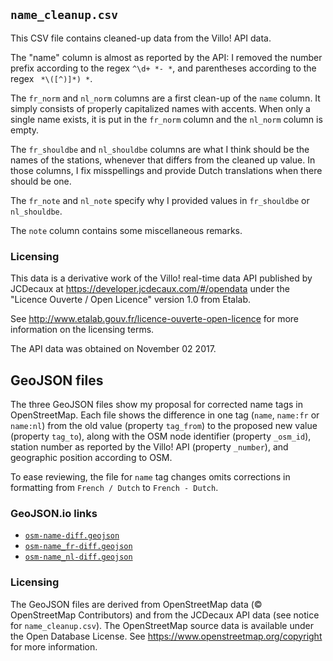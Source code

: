 ## `name_cleanup.csv`
This CSV file contains cleaned-up data from the Villo! API data.

The "name" column is almost as reported by the API: I removed the number prefix according to the regex `^\d+ *- *`, and parentheses according to the regex ` *\([^)]*) *`.

The `fr_norm` and `nl_norm` columns are a first clean-up of the `name` column.
It simply consists of properly capitalized names with accents.
When only a single name exists, it is put in the `fr_norm` column and the `nl_norm` column is empty.

The `fr_shouldbe` and `nl_shouldbe` columns are what I think should be the names of the stations, whenever that differs from the cleaned up value.
In those columns, I fix misspellings and provide Dutch translations when there should be one.

The `fr_note` and `nl_note` specify why I provided values in `fr_shouldbe` or `nl_shouldbe`.

The `note` column contains some miscellaneous remarks.


### Licensing
This data is a derivative work of the Villo! real-time data API published by JCDecaux at https://developer.jcdecaux.com/#/opendata under the "Licence Ouverte / Open Licence" version 1.0 from Etalab.

See http://www.etalab.gouv.fr/licence-ouverte-open-licence for more information on the licensing terms.

The API data was obtained on November 02 2017.



## GeoJSON files
The three GeoJSON files show my proposal for corrected name tags in OpenStreetMap.
Each file shows the difference in one tag (`name`, `name:fr` or `name:nl`) from the old value (property `tag_from`) to the proposed new value (property `tag_to`), along with the OSM node identifier (property `_osm_id`), station number as reported by the Villo! API (property `_number`), and geographic position according to OSM.

To ease reviewing, the file for `name` tag changes omits corrections in formatting from `French / Dutch` to `French - Dutch`.

### GeoJSON.io links

 * [`osm-name-diff.geojson`](http://geojson.io/#id=github:cedb12/villo-names/blob/master/osm-name-diff.geojson)
 * [`osm-name_fr-diff.geojson`](http://geojson.io/#id=github:cedb12/villo-names/blob/master/osm-name_fr-diff.geojson)
 * [`osm-name_nl-diff.geojson`](http://geojson.io/#id=github:cedb12/villo-names/blob/master/osm-name_nl-diff.geojson)


### Licensing
The GeoJSON files are derived from OpenStreetMap data (© OpenStreetMap Contributors) and from the JCDecaux API data (see notice for `name_cleanup.csv`).
The OpenStreetMap source data is available under the Open Database License.
See https://www.openstreetmap.org/copyright for more information.
